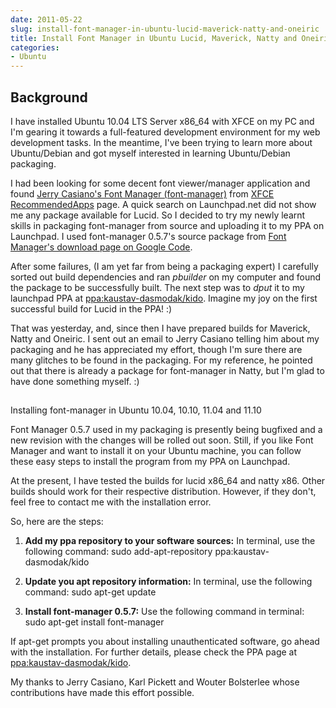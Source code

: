 ```yaml
---
date: 2011-05-22
slug: install-font-manager-in-ubuntu-lucid-maverick-natty-and-oneiric
title: Install Font Manager in Ubuntu Lucid, Maverick, Natty and Oneiric
categories:
- Ubuntu
---
```


## Background


I have installed Ubuntu 10.04 LTS Server x86_64 with XFCE on my PC and I'm gearing it towards a full-featured development environment for my web development tasks. In the meantime, I've been trying to learn more about Ubuntu/Debian and got myself interested in learning Ubuntu/Debian packaging.

I had been looking for some decent font viewer/manager application and found [Jerry Casiano's Font Manager (font-manager)](http://code.google.com/p/font-manager/) from [XFCE RecommendedApps](http://wiki.xfce.org/recommendedapps) page. A quick search on Launchpad.net did not show me any package available for Lucid. So I decided to try my newly learnt skills in packaging font-manager from source and uploading it to my PPA on Launchpad. I used font-manager 0.5.7's source package from [Font Manager's download page on Google Code](http://code.google.com/p/font-manager/downloads/list).<!-- more -->



After some failures, (I am yet far from being a packaging expert) I carefully sorted out build dependencies and ran _pbuilder_ on my computer and found the package to be successfully built. The next step was to _dput_ it to my launchpad PPA at [ppa:kaustav-dasmodak/kido](https://launchpad.net/~kaustav-dasmodak/+archive/kido). Imagine my joy on the first successful build for Lucid in the PPA! :)

That was yesterday, and, since then I have prepared builds for Maverick, Natty and Oneiric. I sent out an email to Jerry Casiano telling him about my packaging and he has appreciated my effort, though I'm sure there are many glitches to be found in the packaging. For my reference, he pointed out that there is already a package for font-manager in Natty, but I'm glad to have done something myself. :)


##
Installing font-manager in Ubuntu 10.04, 10.10, 11.04 and 11.10


Font Manager 0.5.7 used in my packaging is presently being bugfixed and a new revision with the changes will be rolled out soon. Still, if you like Font Manager and want to install it on your Ubuntu machine, you can follow these easy steps to install the program from my PPA on Launchpad.

At the present, I have tested the builds for lucid x86_64 and natty x86. Other builds should work for their respective distribution. However, if they don't, feel free to contact me with the installation error.

So, here are the steps:




  1. **Add my ppa repository to your software sources:**
In terminal, use the following command:
sudo add-apt-repository ppa:kaustav-dasmodak/kido


  2. **Update you apt repository information:**
In terminal, use the following command:
sudo apt-get update


  3. **Install font-manager 0.5.7:**
Use the following command in terminal:
sudo apt-get install font-manager




If apt-get prompts you about installing unauthenticated software, go ahead with the installation. For further details, please check the PPA page at [ppa:kaustav-dasmodak/kido](https://launchpad.net/~kaustav-dasmodak/+archive/kido).










My thanks to Jerry Casiano, Karl Pickett and Wouter Bolsterlee whose contributions have made this effort possible.
